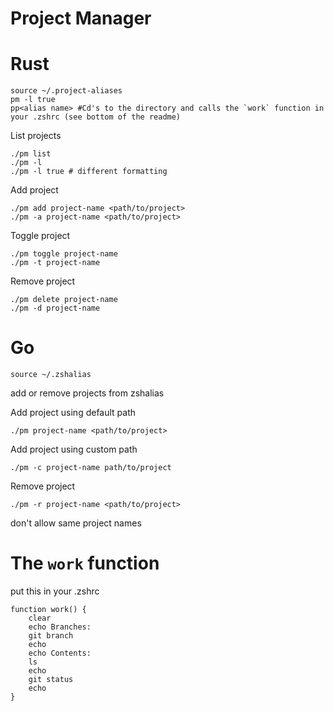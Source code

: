 # Project Manager


# Rust
```
source ~/.project-aliases
pm -l true
pp<alias name> #Cd's to the directory and calls the `work` function in your .zshrc (see bottom of the readme)
```

List projects
```
./pm list
./pm -l
./pm -l true # different formatting
```

Add project
```
./pm add project-name <path/to/project>
./pm -a project-name <path/to/project>
```

Toggle project
```
./pm toggle project-name 
./pm -t project-name 
```
Remove project
```
./pm delete project-name 
./pm -d project-name 
```


# Go
```
source ~/.zshalias
```

add or remove projects from zshalias

Add project using default path

```
./pm project-name <path/to/project>
```

Add project using custom path

```
./pm -c project-name path/to/project
```

Remove project

```
./pm -r project-name <path/to/project>
```

don't allow same project names


# The `work` function
put this in your .zshrc
```
function work() {
	clear
	echo Branches:
	git branch
	echo
	echo Contents:
	ls
	echo
	git status
	echo
}
```
